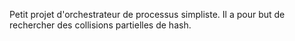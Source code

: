Petit projet d'orchestrateur de processus simpliste.
Il a pour but de rechercher des collisions partielles de hash.
